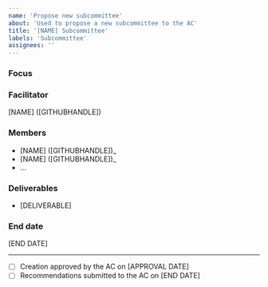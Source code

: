 ```yaml
---
name: 'Propose new subcommittee'
about: 'Used to propose a new subcommittee to the AC'
title: '[NAME] Subcommittee'
labels: 'Subcommittee'
assignees: ''
---
```


### Focus

<!-- Please describe the topic that the subcommittee plans to focus on.
This can be framed in terms of a question that the subcommittee plans to come to conclusions which it then intended to present to the AC for resolution.
It can also be simply to focus on authoring a document to clarify a point of better frame a topic that the AC is considering, either for internal usage or for publication by the AC (provided there's AC consensus, obviously).
-->

### Facilitator

[NAME] ([GITHUBHANDLE])

### Members

<!-- May be non AC-members -->

* [NAME] ([GITHUBHANDLE])_
* [NAME] ([GITHUBHANDLE])_
* …

### Deliverables

* [DELIVERABLE]

### End date

[END DATE]

<!-- Must be an AMP AC meeting day -->

---

- [ ] Creation approved by the AC on [APPROVAL DATE]
- [ ] Recommendations submitted to the AC on [END DATE]
